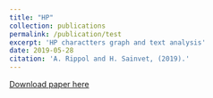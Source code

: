 ```yaml
---
title: "HP"
collection: publications
permalink: /publication/test
excerpt: 'HP charactters graph and text analysis'
date: 2019-05-28
citation: 'A. Rippol and H. Sainvet, (2019).'
---
```



[Download paper here](https://github.com/HectorSainvet/coquerel3/blob/master/files/Soutenance_HarryPotter.pdf)

